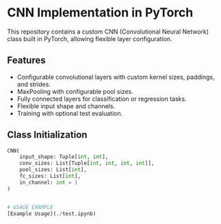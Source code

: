 # CNN Implementation in PyTorch

This repository contains a custom CNN (Convolutional Neural Network) class built in PyTorch, allowing flexible layer configuration.

## Features
- Configurable convolutional layers with custom kernel sizes, paddings, and strides.
- MaxPooling with configurable pool sizes.
- Fully connected layers for classification or regression tasks.
- Flexible input shape and channels.
- Training with optional test evaluation.

## Class Initialization

```python
CNN(
    input_shape: Tuple[int, int],
    conv_sizes: List[Tuple[int, int, int, int]],
    pool_sizes: List[int],
    fc_sizes: List[int],
    in_channel: int = 1
)


# USAGE EXAMPLE
[Example Usage](./test.ipynb)
